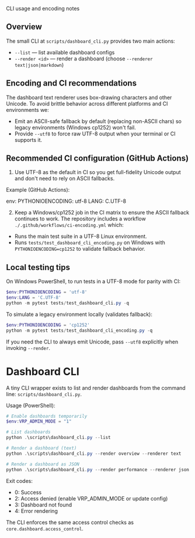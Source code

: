 CLI usage and encoding notes

Overview
--------
The small CLI at `scripts/dashboard_cli.py` provides two main actions:

- `--list` — list available dashboard configs
- `--render <id>` — render a dashboard (choose `--renderer text|json|markdown`)

Encoding and CI recommendations
-------------------------------

The dashboard text renderer uses box-drawing characters and other Unicode. To avoid brittle behavior across different platforms and CI environments we:

- Emit an ASCII-safe fallback by default (replacing non-ASCII chars) so legacy environments (Windows cp1252) won't fail.
- Provide `--utf8` to force raw UTF-8 output when your terminal or CI supports it.

Recommended CI configuration (GitHub Actions)
--------------------------------------------

1. Use UTF-8 as the default in CI so you get full-fidelity Unicode output and don't need to rely on ASCII fallbacks.

Example (GitHub Actions):

env:
  PYTHONIOENCODING: utf-8
  LANG: C.UTF-8

2. Keep a Windows/cp1252 job in the CI matrix to ensure the ASCII fallback continues to work. The repository includes a workflow `./.github/workflows/ci-encoding.yml` which:

- Runs the main test suite in a UTF-8 Linux environment.
- Runs `tests/test_dashboard_cli_encoding.py` on Windows with `PYTHONIOENCODING=cp1252` to validate fallback behavior.

Local testing tips
------------------

On Windows PowerShell, to run tests in a UTF-8 mode for parity with CI:

```powershell
$env:PYTHONIOENCODING = 'utf-8'
$env:LANG = 'C.UTF-8'
python -m pytest tests/test_dashboard_cli.py -q
```

To simulate a legacy environment locally (validates fallback):

```powershell
$env:PYTHONIOENCODING = 'cp1252'
python -m pytest tests/test_dashboard_cli_encoding.py -q
```

If you need the CLI to always emit Unicode, pass `--utf8` explicitly when invoking `--render`.
# Dashboard CLI

A tiny CLI wrapper exists to list and render dashboards from the command line: `scripts/dashboard_cli.py`.

Usage (PowerShell):

```powershell
# Enable dashboards temporarily
$env:VRP_ADMIN_MODE = "1"

# List dashboards
python .\scripts\dashboard_cli.py --list

# Render a dashboard (text)
python .\scripts\dashboard_cli.py --render overview --renderer text

# Render a dashboard as JSON
python .\scripts\dashboard_cli.py --render performance --renderer json
```

Exit codes:

- 0: Success
- 2: Access denied (enable VRP_ADMIN_MODE or update config)
- 3: Dashboard not found
- 4: Error rendering

The CLI enforces the same access control checks as `core.dashboard.access_control`.
